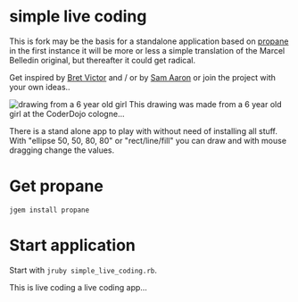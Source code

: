 simple live coding
===============

This is fork may be the basis for a standalone application based on [propane][propane] in the first instance it will be more or less a simple translation of the Marcel Belledin original, but thereafter it could get radical.

Get inspired by [Bret Victor][worrydream] and / or by [Sam Aaron][sonic-pi] or join the project with your own ideas..

![drawing from a 6 year old girl](http://i43.tinypic.com/15n8x9v.jpg)
This drawing was made from a 6 year old girl at the CoderDojo cologne...

There is a stand alone app to play with without need of installing all stuff.
With "ellipse 50, 50, 80, 80" or "rect/line/fill" you can draw and with mouse dragging change the values.

[propane]:https://github.com/ruby-processing/propane
[sonic-pi]:http://sonic-pi.net/
[worrydream]:http://worrydream.com/#!/LearnableProgramming

Get propane
===============

`jgem install propane`

Start application
================

Start with `jruby simple_live_coding.rb`. 

This is live coding a live coding app...
